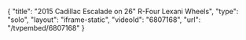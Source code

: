 {
    "title": "2015 Cadillac Escalade on 26\" R-Four Lexani Wheels",
    "type": "solo",
    "layout": "iframe-static",
    "videoId": "6807168",
    "url": "\/tvpembed\/6807168"
}
